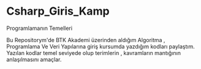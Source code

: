 # Csharp_Giris_Kamp
Programlamanın Temelleri

Bu Repositorym'de BTK Akademi üzerinden aldığım Algoritma , Programlama Ve Veri Yapılarına giriş kursumda yazdığım kodları paylaştım.
Yazılan kodlar temel seviyede olup terimlerin , kavramların mantığının anlaşılmasını amaçlar.
